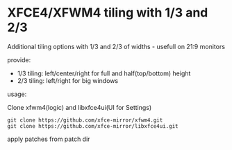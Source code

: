 # XFCE4/XFWM4 tiling with 1/3 and 2/3

Additional tiling options with 1/3 and 2/3 of widths - usefull on 21:9 monitors

provide:
 - 1/3 tiling: left/center/right for full and half(top/bottom) height
 - 2/3 tiling: left/right for big windows
 
usage:

Clone xfwm4(logic) and libxfce4ui(UI for Settings)

```
git clone https://github.com/xfce-mirror/xfwm4.git
git clone https://github.com/xfce-mirror/libxfce4ui.git

```
apply patches from patch dir


